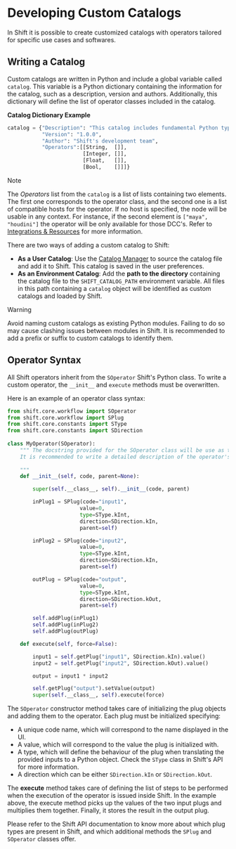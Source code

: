 # Developing Custom Catalogs

In Shift it is possible to create customized catalogs with operators tailored for specific use cases and softwares.

## Writing a Catalog

Custom catalogs are written in Python and include a global variable called `catalog`. This variable is a Python dictionary containing the information for the catalog, such as a description, version and authors. Additionally, this dictionary will define the list of operator classes included in the catalog.

**Catalog Dictionary Example**
```python
catalog = {"Description": "This catalog includes fundamental Python type operators.",
           "Version": "1.0.0",
           "Author": "Shift's development team", 
           "Operators":[[String,  []],
                        [Integer, []],
                        [Float,   []],
                        [Bool,    []]]}
```

>[!NOTE]
> The *Operators* list from the `catalog` is a list of lists containing two elements. The first one corresponds to the operator class, and the second one is a list of compatible hosts for the operator. If no host is specified, the node will be usable in any context. For instance, if the second element is `["maya", "houdini"]` the operator will be only available for those DCC's. Refer to [Integrations & Resources](../../integration_resources/integrations_resources.md) for more information.

There are two ways of adding a custom catalog to Shift:

- **As a User Catalog**: Use the [Catalog Manager](../catalogs/#the-catalog-manager) to source the catalog file and add it to Shift. This catalog is saved in the user preferences.
- **As an Environment Catalog**: Add the **path to the directory** containing the catalog file to the `SHIFT_CATALOG_PATH` environment variable. All files in this path containing a `catalog` object will be identified as custom catalogs and loaded by Shift.

>[!WARNING]
> Avoid naming custom catalogs as existing Python modules. Failing to do so may cause clashing issues between modules in Shift. It is recommended to add a prefix or suffix to custom catalogs to identify them. 

## Operator Syntax

All Shift operators inherit from the `SOperator` Shift's Python class. To write a custom operator, the `__init__` and `execute` methods must be overwritten. 

Here is an example of an operator class syntax:

```python
from shift.core.workflow import SOperator
from shift.core.workflow import SPlug
from shift.core.constants import SType
from shift.core.constants import SDirection
 
class MyOperator(SOperator):
    """ The docstring provided for the SOperator class will be use as the operator's description when inspecting a node's information. 
    It is recommended to write a detailed description of the operator's behavior alongside the required inputs and outputs here.
  
    """
    def __init__(self, code, parent=None):

        super(self.__class__, self).__init__(code, parent)

        inPlug1 = SPlug(code="input1",
                       value=0,
                       type=SType.kInt,
                       direction=SDirection.kIn,
                       parent=self)

        inPlug2 = SPlug(code="input2",
                       value=0,
                       type=SType.kInt,
                       direction=SDirection.kIn,
                       parent=self)

        outPlug = SPlug(code="output",
                       value=0,
                       type=SType.kInt,
                       direction=SDirection.kOut,
                       parent=self)

        self.addPlug(inPlug1)
        self.addPlug(inPlug2)
        self.addPlug(outPlug)

    def execute(self, force=False):

        input1 = self.getPlug("input1", SDirection.kIn).value()
        input2 = self.getPlug("input2", SDirection.kOut).value()

        output = input1 * input2

        self.getPlug("output").setValue(output)
        super(self.__class__, self).execute(force)
```

The `SOperator` constructor method takes care of initializing the plug objects and adding them to the operator. Each plug must be initialized specifying:
- A unique code name, which will correspond to the name displayed in the UI.
- A value, which will correspond to the value the plug is initialized with.
- A type, which will define the behaviour of the plug when translating the provided inputs to a Python object. Check the `SType` class in Shift's API for more information.
- A direction which can be either `SDirection.kIn` or `SDirection.kOut`.

The **execute** method takes care of defining the list of steps to be performed when the execution of the operator is issued inside Shift. In the example above, the execute method picks up the values of the two input plugs and multiplies them together. Finally, it stores the result in the output plug.

Please refer to the Shift API documentation to know more about which plug types are present in Shift, and which additional methods the `SPlug` and `SOperator` classes offer.
